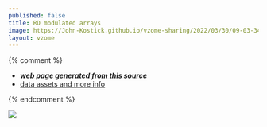 ```yaml
---
published: false
title: RD modulated arrays
image: https://John-Kostick.github.io/vzome-sharing/2022/03/30/09-03-34-RD-modulated-arrays/RD-modulated-arrays.png
layout: vzome
---
```


{% comment %}
 - [***web page generated from this source***][post]
 - [data assets and more info][github]

[post]: <https://John-Kostick.github.io/vzome-sharing/2022/03/30/RD-modulated-arrays-09-03-34.html>
[github]: <https://github.com/John-Kostick/vzome-sharing/tree/main/2022/03/30/09-03-34-RD-modulated-arrays/>
{% endcomment %}

<vzome-viewer style="width: 100%; height: 65vh;"
       src="https://John-Kostick.github.io/vzome-sharing/2022/03/30/09-03-34-RD-modulated-arrays/RD-modulated-arrays.vZome" >
  <img src="https://John-Kostick.github.io/vzome-sharing/2022/03/30/09-03-34-RD-modulated-arrays/RD-modulated-arrays.png" />
</vzome-viewer>
